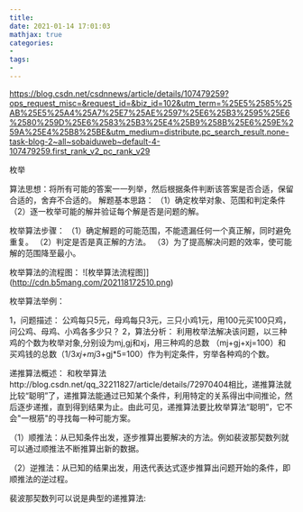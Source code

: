 ```yaml
---
title: 
date: 2021-01-14 17:01:03
mathjax: true
categories:
- 
tags: 
- 
---
```




https://blog.csdn.net/csdnnews/article/details/107479259?ops_request_misc=&request_id=&biz_id=102&utm_term=%25E5%2585%25AB%25E5%25A4%25A7%25E7%25AE%2597%25E6%25B3%2595%25E6%2580%259D%25E6%2583%25B3%25E4%25B9%258B%25E6%259E%259A%25E4%25B8%25BE&utm_medium=distribute.pc_search_result.none-task-blog-2~all~sobaiduweb~default-4-107479259.first_rank_v2_pc_rank_v29


枚举

算法思想：将所有可能的答案一一列举，然后根据条件判断该答案是否合适，保留合适的，舍弃不合适的。
解题基本思路：
（1）确定枚举对象、范围和判定条件
（2）逐一枚举可能的解并验证每个解是否是问题的解。

枚举算法步骤：
（1）确定解题的可能范围，不能遗漏任何一个真正解，同时避免重复。
（2）判定是否是真正解的方法。
（3）为了提高解决问题的效率，使可能解的范围降至最小。

枚举算法的流程图：
![枚举算法流程图]](http://cdn.b5mang.com/202118172510.png)

枚举算法举例：

1，问题描述：
公鸡每只5元，母鸡每只3元，三只小鸡1元，用100元买100只鸡，问公鸡、母鸡、小鸡各多少只？
2，算法分析：
利用枚举法解决该问题，以三种鸡的个数为枚举对象,分别设为mj,gj和xj，用三种鸡的总数 （mj+gj+xj=100）和买鸡钱的总数（1/3*xj+mj*3+gj*5=100）作为判定条件，穷举各种鸡的个数。

递推算法概述：
和枚举算法http://blog.csdn.net/qq_32211827/article/details/72970404相比，递推算法就比较“聪明”了，递推算法能通过已知某个条件，利用特定的关系得出中间推论，然后逐步递推，直到得到结果为止。由此可见，递推算法要比枚举算法“聪明”，它不会"一根筋"的寻找每一种可能方案。

（1）顺推法：从已知条件出发，逐步推算出要解决的方法。例如裴波那契数列就可以通过顺推法不断推算出新的数据。

（2）逆推法：从已知的结果出发，用迭代表达式逐步推算出问题开始的条件，即顺推法的逆过程。


裴波那契数列可以说是典型的递推算法:

